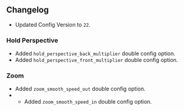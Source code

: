 
## Changelog  
- Updated Config Version to `22`.  
### Hold Perspective  
- Added `hold_perspective_back_multiplier` double config option.  
- Added `hold_perspective_front_multiplier` double config option.  
### Zoom  
- Added `zoom_smooth_speed_out` double config option.  
- - Added `zoom_smooth_speed_in` double config option.  